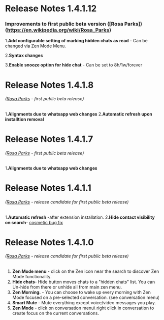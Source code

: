 
# Release Notes 1.4.1.12
### Improvements to first public beta version ([Rosa Parks])(https://en.wikipedia.org/wiki/Rosa_Parks)
1.**Add configurable setting of marking hidden chats as read** - Can be changed via Zen Mode Menu.

2.**Syntax changes** 

3.**Enable snooze option for hide chat** - Can be set to 8h/1w/forever

# Release Notes 1.4.1.8
###### ([Rosa Parks](https://en.wikipedia.org/wiki/Rosa_Parks) - first public beta release)
1.**Alignments due to whatsapp web changes**
2.**Automatic refresh upon installtion removal**

# Release Notes 1.4.1.7
###### ([Rosa Parks](https://en.wikipedia.org/wiki/Rosa_Parks) - first public beta release)
1.**Alignments due to whatsapp web changes**


# Release Notes 1.4.1.1
###### ([Rosa Parks](https://en.wikipedia.org/wiki/Rosa_Parks) - release candidate for first public beta release)
1.**Automatic refresh** -after extension installation.
2.**Hide contact visibility on search**- [cosmetic bug fix](https://github.com/zen-mode/Whatsapp-Zen-Mode/issues/81)



# Release Notes 1.4.1.0
###### ([Rosa Parks](https://en.wikipedia.org/wiki/Rosa_Parks) - release candidate for first public beta release)

1. **Zen Mode menu** - click on the Zen icon near the search to discover Zen Mode functionality.
2. **Hide chats**- Hide button moves chats to a "hidden chats" list. You can Un-hide from there or unhide all from main zen menu.
3. **Zen Morning.** - You can choose to wake up every morning with Zen Mode focused on a pre-selected conversation. (see conversation menu)
4. **Smart Mute** - Mute everything except voice/video messages you play.
5. **Zen Mode**  - click on conversation menu\ right click in conversation to create focus on the current conversations. 
